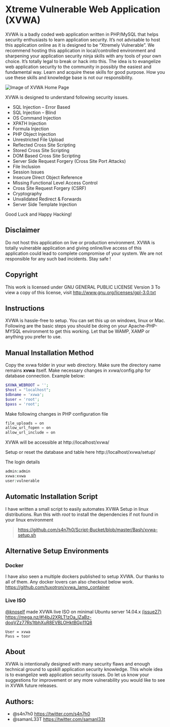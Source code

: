 Xtreme Vulnerable Web Application (XVWA) 
=========================================
XVWA is a badly coded web application written in PHP/MySQL that helps security enthusiasts to learn application security.  It’s not advisable to host this application online as it is designed to be “Xtremely Vulnerable”. We recommend hosting this application in local/controlled environment and sharpening your application security ninja skills with any tools of your own choice. It’s totally legal to break or hack into this. The idea is to evangelize web application security to the community in possibly the easiest and fundamental way. Learn and acquire these skills for good purpose. How you use these skills and knowledge base is not our responsibility. 


![Image of XVWA Home Page](https://pbs.twimg.com/media/CWsFq1SVEAACsCh.png:large) 

XVWA is designed to understand following security issues. 

+ SQL Injection – Error Based 
+ SQL Injection – Blind
+ OS Command Injection
+ XPATH Injection 
+ Formula Injection
+ PHP Object Injection 
+ Unrestricted File Upload
+ Reflected Cross Site Scripting 
+ Stored Cross Site Scripting 
+ DOM Based Cross Site Scripting 
+ Server Side Request Forgery (Cross Site Port Attacks) 
+ File Inclusion 
+ Session Issues 
+ Insecure Direct Object Reference 
+ Missing Functional Level Access Control 
+ Cross Site Request Forgery (CSRF)
+ Cryptography 
+ Unvalidated Redirect & Forwards
+ Server Side Template Injection

Good Luck and Happy Hacking!

## Disclaimer 

Do not host this application on live or production environment. XVWA is totally vulnerable application and giving online/live access of this application could lead to complete compromise of your system. We are not responsible for any such bad incidents. Stay safe ! 

## Copyright
This work is licensed under GNU GENERAL PUBLIC LICENSE Version 3
To view a copy of this license, visit http://www.gnu.org/licenses/gpl-3.0.txt


## Instructions 
XVWA is hassle-free to setup. You can set this up on windows, linux or Mac. Following are the basic steps you should be doing on your Apache-PHP-MYSQL environment to get this working.  Let that be WAMP, XAMP or anything you prefer to use. 

## Manual Installation Method

Copy the xvwa folder in your web directory. Make sure the directory name remains **xvwa** itself. Make necessary changes in xvwa/config.php for database connection. Example below: 

```php
$XVWA_WEBROOT = '';  
$host = "localhost"; 
$dbname = 'xvwa';  
$user = 'root'; 
$pass = 'root';
```

Make following changes in PHP configuration file

```php
file_uploads = on 
allow_url_fopen = on 
allow_url_include = on 
```

XVWA will be accessible at http://localhost/xvwa/

Setup or reset the database and table here http://localhost/xvwa/setup/

The login details

```php
admin:admin
xvwa:xvwa
user:vulnerable
```

## Automatic Installation Script
I have written a small script to easily automates XVWA Setup in linux distributions. Run this with *root* to install the dependencies if not found in your linux environment
>https://github.com/s4n7h0/Script-Bucket/blob/master/Bash/xvwa-setup.sh 

## Alternative Setup Environments
### Docker 
I have also seen a multiple dockers published to setup XVWA. Our thanks to all of them. Any docker lovers can also checkout below work. https://github.com/tuxotron/xvwa_lamp_container 
### Live ISO 
[@knoself](https://twitter.com/knoself) made XVWA live ISO on minimal Ubuntu server 14.04.x [(issue27)](https://github.com/s4n7h0/xvwa/issues/27)
https://mega.nz/#!4bJ2XRLT!zOa_IZaBz-doqVZz77Rs1tbhXuR8EVBLOHktBGp11Q8 
```
User = xvwa
Pass = toor
```

## About 
XVWA is intentionally designed with many security flaws and enough technical ground to upskill application security knowledge. This whole idea is to evangelize web application security issues. Do let us know your suggestions for improvement or any more vulnerability you would like to see in XVWA future releases. 

## Authors:
- @s4n7h0 https://twitter.com/s4n7h0
- @samanL33T https://twitter.com/samanl33t 
